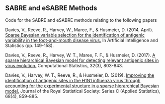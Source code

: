 SABRE and eSABRE Methods 
---------
Code for the SABRE and eSABRE methods relating to the following papers

Davies, V., Reeve, R., Harvey, W., Maree, F., & Husmeier, D. (2014, April). [Sparse Bayesian variable selection for the identification of antigenic variability
in the foot-and-mouth disease virus.](http://proceedings.mlr.press/v33/davies14.pdf) In Artificial Intelligence and Statistics (pp. 149-158). 

Davies, V., Reeve, R., Harvey, W. T., Maree, F. F., & Husmeier, D. (2017). 
[A sparse hierarchical Bayesian model for detecting relevant antigenic sites in virus evolution.](https://link.springer.com/article/10.1007/s00180-017-0730-6)
Computational Statistics, 32(3), 803-843.

Davies, V., Harvey, W. T., Reeve, R., & Husmeier, D. (2019). 
[Improving the identification of antigenic sites in the H1N1 influenza virus through accounting for the experimental structure in a sparse hierarchical Bayesian model.](
https://rss.onlinelibrary.wiley.com/doi/full/10.1111/rssc.12338?af=R)
Journal of the Royal Statistical Society: Series C (Applied Statistics), 68(4), 859-885.
